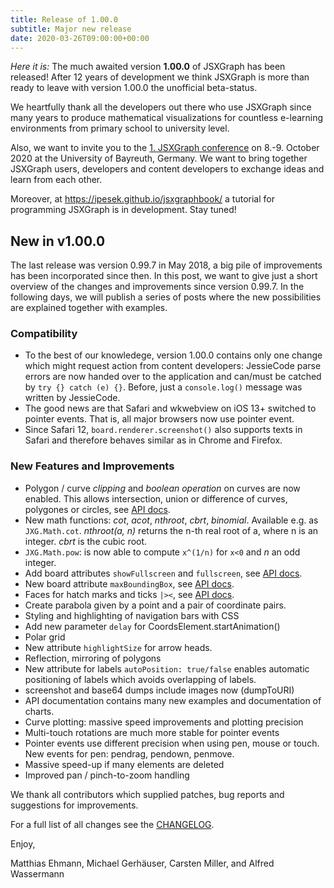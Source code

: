 ```yaml
---
title: Release of 1.00.0
subtitle: Major new release
date: 2020-03-26T09:00:00+00:00
---
```

*Here it is:*
The much awaited version **1.00.0** of JSXGraph has been released!
After 12 years of development we think JSXGraph is more than ready to 
leave with version 1.00.0 the unofficial beta-status.

We heartfully thank all the developers out there who use JSXGraph since many years
to produce mathematical visualizations for countless e-learning environments
from primary school to university level.

Also, we want to invite you to the 
[1. JSXGraph conference](https://jsxgraph.org/conf) on 8.-9. October 2020 at the University of Bayreuth, 
Germany. We want to bring together JSXGraph users, developers and content developers to exchange ideas and learn from
each other.

Moreover, at <https://ipesek.github.io/jsxgraphbook/> a tutorial for programming JSXGraph is in development. Stay tuned!

## New in v1.00.0

The last release was version 0.99.7 in May 2018, a big pile of improvements has been incorporated since then.
In this post, we want to give  just a short overview of the changes and improvements since version 0.99.7.
In the following days, we will publish a series of posts where the new possibilities are explained 
together with examples.

### Compatibility

* To the best of our knowledege, version 1.00.0 contains only one change which might request action from content developers: 
JessieCode parse errors are now handed over to the application and can/must be catched by `try {} catch (e) {}`. Before,
just a `console.log()` message was written by JessieCode.
* The good news are that Safari and wkwebview on iOS 13+ switched to pointer events. That is, all major browsers now use pointer event.
* Since Safari 12, `board.renderer.screenshot()` also supports texts in Safari and therefore behaves similar as in Chrome and Firefox.

### New Features and Improvements

* Polygon / curve *clipping* and *boolean operation* on curves are now enabled. 
This allows intersection, union or difference of curves, polygones or circles, see
[API docs](https://jsxgraph.org/docs/symbols/JXG.Math.Clip.html).
* New math functions: *cot*, *acot*, *nthroot*, *cbrt*, *binomial*. Available e.g. as `JXG.Math.cot`.
*nthroot(a, n)* returns the n-th real root of a, where n is an integer. *cbrt* is the cubic root.
* `JXG.Math.pow`: is now able to compute `x^(1/n)` for `x<0` and $n$ an odd integer.
* Add board attributes `showFullscreen` and `fullscreen`, see [API docs](https://jsxgraph.org/docs/symbols/JXG.Board.html#fullscreen).
* New board attribute `maxBoundingBox`, see [API docs](https://jsxgraph.org/docs/symbols/JXG.Board.html#maxboundingbox).
* Faces for hatch marks and ticks `|><`, see [API docs](https://jsxgraph.org/docs/symbols/Hatch).
* Create parabola given by a point and a pair of coordinate pairs.
* Styling and highlighting of navigation bars with CSS
* Add new parameter `delay` for CoordsElement.startAnimation()
* Polar grid
* New attribute `highlightSize` for arrow heads.
* Reflection, mirroring of polygons
* New attribute for labels `autoPosition: true/false` enables automatic positioning of labels which avoids overlapping of labels.
* screenshot and base64 dumps include images now (dumpToURI)
* API documentation contains many new examples and documentation of charts.
* Curve plotting: massive speed improvements and plotting precision
* Multi-touch rotations are much more stable for pointer events
* Pointer events use different precision when using pen, mouse or touch. New events for pen: pendrag, pendown, penmove.
* Massive speed-up if many elements are deleted
* Improved pan / pinch-to-zoom handling

We thank all contributors which supplied patches, bug reports and suggestions for improvements.


For a full list of all changes see the [CHANGELOG](https://github.com/jsxgraph/jsxgraph/blob/master/CHANGELOG.md).

Enjoy, 

Matthias Ehmann, Michael Gerhäuser, Carsten Miller, and Alfred Wassermann
